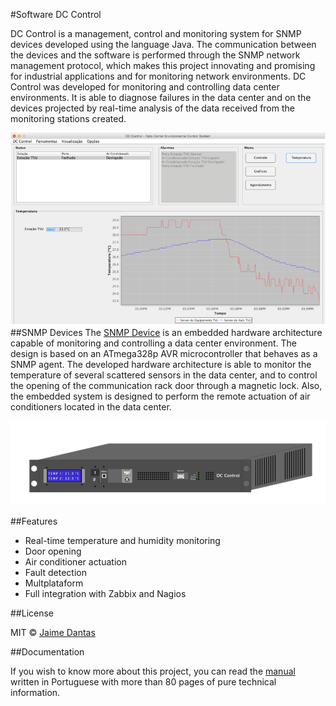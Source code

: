 #Software DC Control

DC Control is a management, control and monitoring system for SNMP devices developed using the language Java. The communication between the devices and the software is performed through the SNMP network management protocol, which makes this project innovating and promising for industrial applications and for monitoring network environments. DC Control was developed for monitoring and controlling data center environments. It is able to diagnose failures in the data center and on the devices projected by real-time analysis of the data received from the monitoring stations created. 

![](https://github.com/jaimedantas/DC_Control/blob/master/images_wiki/software_main_window.png)
##SNMP Devices
The [SNMP Device](https://github.com/jaimedantas/Arduino-SNMP) is an embedded hardware architecture capable of monitoring and controlling a data center environment. The design is based on an ATmega328p AVR microcontroller that behaves as a SNMP agent. The developed hardware architecture is able to monitor the temperature of several scattered sensors in the data center, and to control the opening of the communication rack door through a magnetic lock. Also, the embedded system is designed to perform the remote actuation of air conditioners located in the data center. 

![](https://github.com/jaimedantas/DC_Control/blob/master/images_wiki/device.png)

##Features
* Real-time temperature and humidity monitoring
* Door opening
* Air conditioner actuation
* Fault detection
* Multplataform
* Full integration with Zabbix and Nagios

##License

MIT © [Jaime Dantas](http://jaimedantas.ddns.net/)

##Documentation

If you wish to know more about this project, you can read the [manual](https://github.com/jaimedantas/DC_Control/blob/master/Manual-TCC.pdf) written in Portuguese with more than 80 pages of pure technical information.
